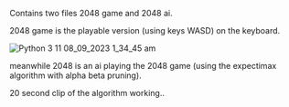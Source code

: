 Contains two files 2048 game and 2048 ai.

2048 game is the playable version (using keys WASD) on the keyboard.

![Python 3 11 08_09_2023 1_34_45 am](https://github.com/NubSh0t/Python-projects/assets/113845503/944ed130-5280-4466-ad90-b2e5073dbd79)

meanwhile 2048 is an ai playing the 2048 game (using the expectimax algorithm with alpha beta pruning).

20 second clip of the algorithm working..




